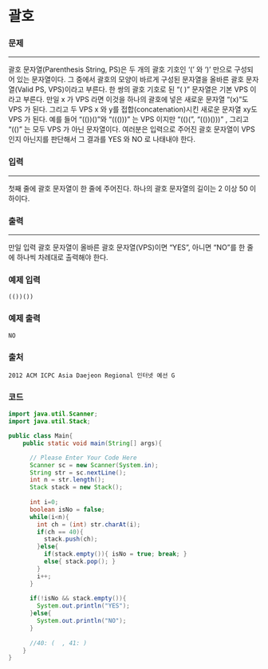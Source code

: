 # 괄호

### 문제

----------

괄호 문자열(Parenthesis String, PS)은 두 개의 괄호 기호인 ‘(’ 와 ‘)’ 만으로 구성되어 있는 문자열이다. 그 중에서 괄호의 모양이 바르게 구성된 문자열을 올바른 괄호 문자열(Valid PS, VPS)이라고 부른다. 한 쌍의 괄호 기호로 된 “( )” 문자열은 기본 VPS 이라고 부른다. 만일 x 가 VPS 라면 이것을 하나의 괄호에 넣은 새로운 문자열 “(x)”도 VPS 가 된다. 그리고 두 VPS x 와 y를 접합(concatenation)시킨 새로운 문자열 xy도 VPS 가 된다. 예를 들어 “(())()”와 “((()))” 는 VPS 이지만 “(()(”, “(())()))” , 그리고 “(()” 는 모두 VPS 가 아닌 문자열이다. 여러분은 입력으로 주어진 괄호 문자열이 VPS 인지 아닌지를 판단해서 그 결과를 YES 와 NO 로 나태내야 한다.

### 입력

----------

첫째 줄에 괄호 문자열이 한 줄에 주어진다. 하나의 괄호 문자열의 길이는 2 이상 50 이하이다.

### 출력

----------

만일 입력 괄호 문자열이 올바른 괄호 문자열(VPS)이면 “YES”, 아니면 “NO”를 한 줄에 하나씩 차례대로 출력해야 한다.

### 예제 입력

```
(())())
```

### 예제 출력

```
NO
```

### 출처

```
2012 ACM ICPC Asia Daejeon Regional 인터넷 예선 G
```

### 코드

```java
import java.util.Scanner;
import java.util.Stack;

public class Main{
    public static void main(String[] args){

      // Please Enter Your Code Here
      Scanner sc = new Scanner(System.in);
      String str = sc.nextLine();
      int n = str.length();
      Stack stack = new Stack();
      
      int i=0;
      boolean isNo = false;
      while(i<n){
        int ch = (int) str.charAt(i);
        if(ch == 40){
          stack.push(ch);
        }else{
          if(stack.empty()){ isNo = true; break; }
          else{ stack.pop(); }
        }
        i++;
      }
      
      if(!isNo && stack.empty()){
        System.out.println("YES");
      }else{
        System.out.println("NO");
      }
            
      //40: (  , 41: )
    }
}

```